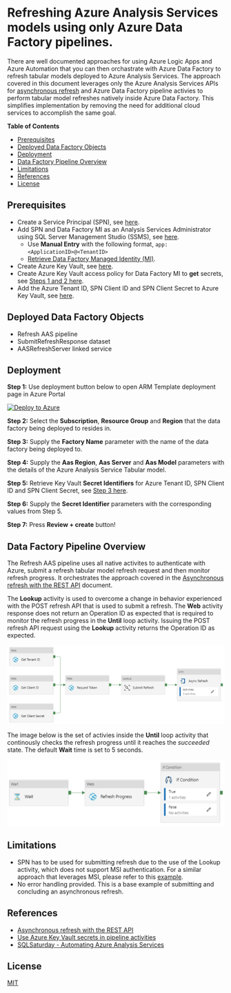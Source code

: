 # Refreshing Azure Analysis Services models using only Azure Data Factory pipelines.

There are well documented approaches for using Azure Logic Apps and Azure Automation that you can then orchastrate with Azure Data Factory to refresh tabular models deployed to Azure Analysis Services. The approach covered in this document leverages only the Azure Analysis Services APIs for <a href="https://docs.microsoft.com/en-us/azure/analysis-services/analysis-services-async-refresh">asynchronous refresh</a> and Azure Data Factory pipeline activies to perform tabular model refreshes natively inside Azure Data Factory.  This simplifies implementation by removing the need for additional cloud services to accomplish the same goal.

<b>Table of Contents</b>
  * [Prerequisites](#prerequisites)
  * [Deployed Data Factory Objects](#deployed-data-factory-objects)
  * [Deployment](#deployment)
  * [Data Factory Pipeline Overview](#data-factory-pipeline-overview)
  * [Limitations](#limitations)
  * [References](#references)
  * [License](#license)

## Prerequisites
* Create a Service Principal (SPN), see <a href="https://docs.microsoft.com/en-us/azure/active-directory/develop/howto-create-service-principal-portal#register-an-application-with-azure-ad-and-create-a-service-principal" target="_blank">here</a>.
* Add SPN and Data Factory MI as an Analysis Services Administrator using SQL Server Management Studio (SSMS), see <a href="https://docs.microsoft.com/en-us/azure/analysis-services/analysis-services-addservprinc-admins#using-sql-server-management-studio" target="_blank">here</a>.
  * Use <b>Manual Entry</b> with the following format, ```app:<ApplicationID>@<TenantID>```
  * <a href="https://docs.microsoft.com/en-us/azure/data-factory/data-factory-service-identity#retrieve-managed-identity-using-azure-portal" target="_blank">Retrieve Data Factory Managed Identity (MI)</a>.
* Create Azure Key Vault, see <a href="https://docs.microsoft.com/en-us/azure/key-vault/secrets/quick-create-portal#create-a-vault" target="_blank">here</a>.
* Create Azure Key Vault access policy for Data Factory MI to <b>get</b> secrets, see <a href="https://docs.microsoft.com/en-us/azure/data-factory/how-to-use-azure-key-vault-secrets-pipeline-activities#steps" target="_blank">Steps 1 and 2 here</a>.
* Add the Azure Tenant ID, SPN Client ID and SPN Client Secret to Azure Key Vault, see <a href="https://docs.microsoft.com/en-us/azure/key-vault/secrets/quick-create-portal#add-a-secret-to-key-vault" target="_blank">here</a>.

## Deployed Data Factory Objects
* Refresh AAS pipeline
* SubmitRefreshResponse dataset
* AASRefreshServer linked service

## Deployment

<b>Step 1:</b> Use deployment button below to open ARM Template deployment page in Azure Portal

[![Deploy to Azure](https://aka.ms/deploytoazurebutton)](https://portal.azure.com/#create/Microsoft.Template/uri/https%3A%2F%2Fraw.githubusercontent.com%2Fjondobrzeniecki%2FRefreshAASwithADF%2Fmaster%2Farm_template.json)

<b>Step 2:</b> Select the <b>Subscription</b>, <b>Resource Group</b> and <b>Region</b> that the data factory being deployed to resides in.

<b>Step 3:</b> Supply the <b>Factory Name</b> parameter with the name of the data factory being deployed to.

<b>Step 4:</b> Supply the <b>Aas Region</b>, <b>Aas Server</b> and <b>Aas Model</b> parameters with the details of the Azure Analysis Service Tabular model.

<b>Step 5:</b> Retrieve Key Vault <b>Secret Identifiers</b> for Azure Tenant ID, SPN Client ID and SPN Client Secret, see <a href="https://docs.microsoft.com/en-us/azure/data-factory/how-to-use-azure-key-vault-secrets-pipeline-activities#steps" target="_blank">Step 3 here</a>.

<b>Step 6:</b> Supply the <b>Secret Identifier</b> parameters with the corresponding values from Step 5.

<b>Step 7:</b> Press <b>Review + create</b> button!

## Data Factory Pipeline Overview

The Refresh AAS pipeline uses all native activites to authenticate with Azure, submit a refresh tabular model refresh request and then monitor refresh progress.  It orchestrates the approach covered in the <a href="https://docs.microsoft.com/en-us/azure/analysis-services/analysis-services-async-refresh">Asynchronous refresh with the REST API</a> document.

The <b>Lookup</b> activity is used to overcome a change in behavior experienced with the POST refresh API that is used to submit a refresh.  The <b>Web</b> activity response does not return an Operation ID as expected that is required to monitor the refresh progress in the <b>Until</b> loop activity.  Issuing the POST refresh API request using the <b>Lookup</b> activity returns the Operation ID as expected.

![Refresh AAS Data Factory Pipeline](https://github.com/jondobrzeniecki/RefreshAASwithADF/blob/master/img/RefreshAASPipeline.jpg?raw=true)

The image below is the set of activies inside the <b>Until</b> loop activity that continously checks the refresh progress until it reaches the <i>succeeded</i> state.  The default <b>Wait</b> time is set to 5 seconds.

![Refresh AAS Until Loop Data Factory Pipeline](https://github.com/jondobrzeniecki/RefreshAASwithADF/blob/master/img/RefreshAASPipelineUntilLoop.jpg?raw=true)

## Limitations
* SPN has to be used for submitting refresh due to the use of the Lookup activity, which does not support MSI authentication. For a similar approach that leverages MSI, please refer to this <a href="https://github.com/furmangg/automating-azure-analysis-services#processazureas">example</a>.
* No error handling provided. This is a base example of submitting and concluding an asynchronous refresh.

## References

* <a href="https://docs.microsoft.com/en-us/azure/analysis-services/analysis-services-async-refresh">Asynchronous refresh with the REST API</a>
* <a href="https://docs.microsoft.com/en-us/azure/data-factory/how-to-use-azure-key-vault-secrets-pipeline-activities">Use Azure Key Vault secrets in pipeline activities</a>
* <a href="https://www.sqlsaturday.com/734/Sessions/Details.aspx?sid=77768">SQLSaturday - Automating Azure Analysis Services</a>

## License
<a href="https://github.com/jondobrzeniecki/RefreshAASwithADF/blob/master/LICENSE">MIT</a>
